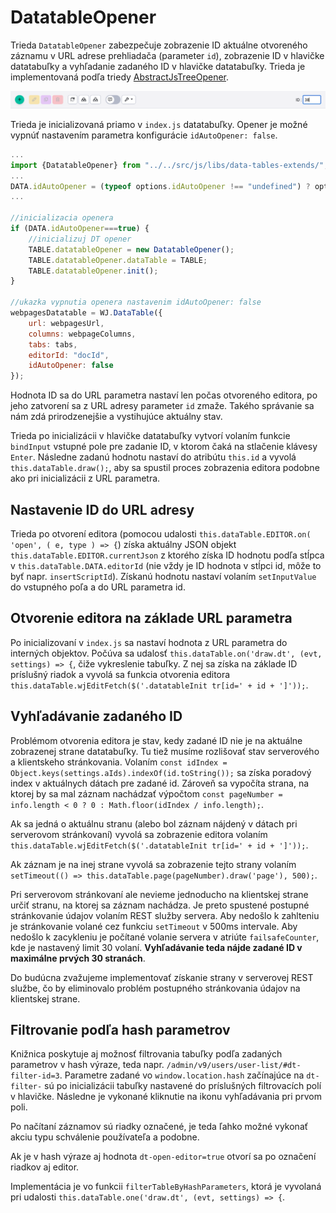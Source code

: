 # DatatableOpener

Trieda ```DatatableOpener``` zabezpečuje zobrazenie ID aktuálne otvoreného záznamu v URL adrese prehliadača (parameter ```id```), zobrazenie ID v hlavičke datatabuľky a vyhľadanie zadaného ID v hlavičke datatabuľky. Trieda je implementovaná podľa triedy [AbstractJsTreeOpener](js-tree-document-opener.md).

![](datatable-opener.png)

Trieda je inicializovaná priamo v ```index.js``` datatabuľky. Opener je možné vypnúť nastavením parametra konfigurácie ```idAutoOpener: false```.

```javascript
...
import {DatatableOpener} from "../../src/js/libs/data-tables-extends/";
...
DATA.idAutoOpener = (typeof options.idAutoOpener !== "undefined") ? options.idAutoOpener : true;
...

//inicializacia openera
if (DATA.idAutoOpener===true) {
    //inicializuj DT opener
    TABLE.datatableOpener = new DatatableOpener();
    TABLE.datatableOpener.dataTable = TABLE;
    TABLE.datatableOpener.init();
}

//ukazka vypnutia openera nastavenim idAutoOpener: false
webpagesDatatable = WJ.DataTable({
    url: webpagesUrl,
    columns: webpageColumns,
    tabs: tabs,
    editorId: "docId",
    idAutoOpener: false
});
```

Hodnota ID sa do URL parametra nastaví len počas otvoreného editora, po jeho zatvorení sa z URL adresy parameter ```id``` zmaže. Takého správanie sa nám zdá prirodzenejšie a vystihujúce aktuálny stav.

Trieda po inicializácii v hlavičke datatabuľky vytvorí volaním funkcie ```bindInput``` vstupné pole pre zadanie ID, v ktorom čaká na stlačenie klávesy ```Enter```. Následne zadanú hodnotu nastaví do atribútu ```this.id``` a vyvolá ```this.dataTable.draw();```, aby sa spustil proces zobrazenia editora podobne ako pri inicializácii z URL parametra.

## Nastavenie ID do URL adresy

Trieda po otvorení editora (pomocou udalosti ```this.dataTable.EDITOR.on( 'open', ( e, type ) => {```) získa aktuálny JSON objekt ```this.dataTable.EDITOR.currentJson``` z ktorého získa ID hodnotu podľa stĺpca v ```this.dataTable.DATA.editorId``` (nie vždy je ID hodnota v stĺpci id, môže to byť napr. ```insertScriptId```). Získanú hodnotu nastaví volaním ```setInputValue``` do vstupného poľa a do URL parametra id.

## Otvorenie editora na základe URL parametra

Po inicializovaní v ```index.js``` sa nastaví hodnota z URL parametra do interných objektov. Počúva sa udalosť ```this.dataTable.on('draw.dt', (evt, settings) => {```, čiže vykreslenie tabuľky. Z nej sa získa na základe ID príslušný riadok a vyvolá sa funkcia otvorenia editora ```this.dataTable.wjEditFetch($('.datatableInit tr[id=' + id + ']'));```.

## Vyhľadávanie zadaného ID

Problémom otvorenia editora je stav, kedy zadané ID nie je na aktuálne zobrazenej strane datatabuľky. Tu tiež musíme rozlišovať stav serverového a klientskeho stránkovania. Volaním ```const idIndex = Object.keys(settings.aIds).indexOf(id.toString());``` sa získa poradový index v aktuálnych dátach pre zadané id. Zároveň sa vypočíta strana, na ktorej by sa mal záznam nachádzať výpočtom ```const pageNumber = info.length < 0 ? 0 : Math.floor(idIndex / info.length);```.

Ak sa jedná o aktuálnu stranu (alebo bol záznam nájdený v dátach pri serverovom stránkovaní) vyvolá sa zobrazenie editora volaním ```this.dataTable.wjEditFetch($('.datatableInit tr[id=' + id + ']'));```.

Ak záznam je na inej strane vyvolá sa zobrazenie tejto strany volaním ```setTimeout(() => this.dataTable.page(pageNumber).draw('page'), 500);```.

Pri serverovom stránkovaní ale nevieme jednoducho na klientskej strane určiť stranu, na ktorej sa záznam nachádza. Je preto spustené postupné stránkovanie údajov volaním REST služby servera. Aby nedošlo k zahlteniu je stránkovanie volané cez funkciu ```setTimeout``` v 500ms intervale. Aby nedošlo k zacykleniu je počítané volanie servera v atriúte ```failsafeCounter```, kde je nastavený limit 30 volaní. **Vyhľadávanie teda nájde zadané ID v maximálne prvých 30 stranách**.

Do budúcna zvažujeme implementovať získanie strany v serverovej REST službe, čo by eliminovalo problém postupného stránkovania údajov na klientskej strane.

## Filtrovanie podľa hash parametrov

Knižnica poskytuje aj možnosť filtrovania tabuľky podľa zadaných parametrov v hash výraze, teda napr. `/admin/v9/users/user-list/#dt-filter-id=3`. Parametre zadané vo `window.location.hash` začínajúce na `dt-filter-` sú po inicializácii tabuľky nastavené do príslušných filtrovacích polí v hlavičke. Následne je vykonané kliknutie na ikonu vyhľadávania pri prvom poli.

Po načítaní záznamov sú riadky označené, je teda ľahko možné vykonať akciu typu schválenie používateľa a podobne.

Ak je v hash výraze aj hodnota `dt-open-editor=true` otvorí sa po označení riadkov aj editor.

Implementácia je vo funkcii `filterTableByHashParameters`, ktorá je vyvolaná pri udalosti `this.dataTable.one('draw.dt', (evt, settings) => {`.